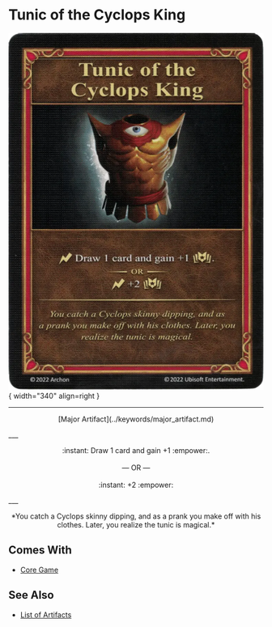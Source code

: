 # Tunic of the Cyclops King

![Tunic of the Cyclops King](../assets/artifacts_major-tunic_of_the_cyclops_king.webp){ width="340" align=right }
___
<p style="text-align: center;" markdown>[Major Artifact](../keywords/major_artifact.md)</p>
___
<p style="text-align: center;" markdown>:instant: Draw 1 card and gain +1 :empower:.<br><br>— OR —<br><br>:instant: +2 :empower:</p>
___
<p style="text-align: center;" markdown>*You catch a Cyclops skinny dipping, and as a prank you make off with his clothes. Later, you realize the tunic is magical.*</p>


## Comes With

- [Core Game](../content/core_game.md)


## See Also


- [List of Artifacts](index.md)
